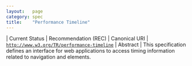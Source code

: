```yaml
---
layout:   page
category: spec
title:    "Performance Timeline"
---
```


| Current Status | Recommendation (REC)
| Canonical URI | [`http://www.w3.org/TR/performance-timeline`](http://www.w3.org/TR/performance-timeline)
| Abstract | This specification defines an interface for web applications to access timing information related to navigation and elements.